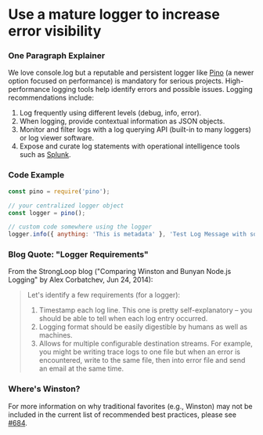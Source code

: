 # Use a mature logger to increase error visibility

### One Paragraph Explainer

We love console.log but a reputable and persistent logger like [Pino][pino] (a newer option focused on performance) is mandatory for serious projects. 
High-performance logging tools help identify errors and possible issues. Logging recommendations include:

1. Log frequently using different levels (debug, info, error).
2. When logging, provide contextual information as JSON objects. 
3. Monitor and filter logs with a log querying API (built-in to many loggers) or log viewer software. 
4. Expose and curate log statements with operational intelligence tools such as [Splunk][splunk].

[pino]: https://www.npmjs.com/package/pino
[splunk]: https://www.splunk.com/

### Code Example

```JavaScript
const pino = require('pino');

// your centralized logger object
const logger = pino();

// custom code somewhere using the logger
logger.info({ anything: 'This is metadata' }, 'Test Log Message with some parameter %s', 'some parameter');
```

### Blog Quote: "Logger Requirements"

 From the StrongLoop blog ("Comparing Winston and Bunyan Node.js Logging" by Alex Corbatchev, Jun 24, 2014):

> Let's identify a few requirements (for a logger):
> 1. Timestamp each log line. This one is pretty self-explanatory – you should be able to tell when each log entry occurred.
> 2. Logging format should be easily digestible by humans as well as machines.
> 3. Allows for multiple configurable destination streams. For example, you might be writing trace logs to one file but when an error is encountered, write to the same file, then into error file and send an email at the same time.

### Where's Winston?

For more information on why traditional favorites (e.g., Winston) may not be included in the current list of recommended best practices, please see [#684][#684].

[#684]: #684

